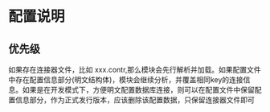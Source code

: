 # 配置说明
## 优先级
如果存在连接器文件，比如 xxx.contr,那么模块会先行解析并加载。如果配置文件中存在配置信息部分(明文结构体)，模块会继续分析，并覆盖相同key的连接信息。如果是在开发模式下，方便明文配置数据库连接，则可以在配置文件中保留配置信息部分，作为正式发行版本，应该删除该配置数据，只保留连接器文件即可
